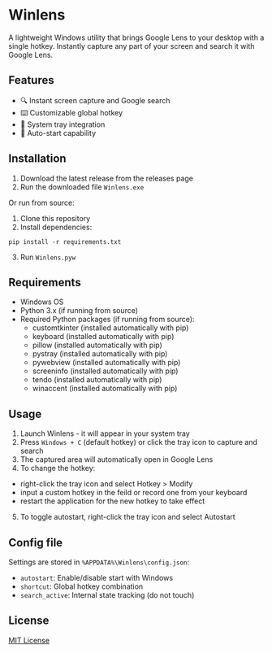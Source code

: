 # Winlens

A lightweight Windows utility that brings Google Lens to your desktop with a single hotkey. Instantly capture any part of your screen and search it with Google Lens.

## Features

- 🔍 Instant screen capture and Google search
- ⌨️ Customizable global hotkey
- 🎯 System tray integration
- 🚀 Auto-start capability

## Installation

1. Download the latest release from the releases page
3. Run the downloaded file `Winlens.exe`

Or run from source:

1. Clone this repository
2. Install dependencies:
```
pip install -r requirements.txt
```
3. Run `Winlens.pyw`

## Requirements

- Windows OS
- Python 3.x (if running from source)
- Required Python packages (if running from source):
  - customtkinter (installed automatically with pip)
  - keyboard (installed automatically with pip)
  - pillow (installed automatically with pip)
  - pystray (installed automatically with pip)
  - pywebview (installed automatically with pip)
  - screeninfo (installed automatically with pip)
  - tendo (installed automatically with pip)
  - winaccent (installed automatically with pip)

## Usage

1. Launch Winlens - it will appear in your system tray
2. Press `Windows + C` (default hotkey) or click the tray icon to capture and search
3. The captured area will automatically open in Google Lens
4. To change the hotkey: 
  - right-click the tray icon and select Hotkey > Modify
  - input a custom hotkey in the feild or record one from your keyboard
  - restart the application for the new hotkey to take effect
5. To toggle autostart, right-click the tray icon and select Autostart

## Config file

Settings are stored in `%APPDATA%\Winlens\config.json`:

- `autostart`: Enable/disable start with Windows
- `shortcut`: Global hotkey combination
- `search_active`: Internal state tracking (do not touch)


## License

[MIT License](LICENSE)
